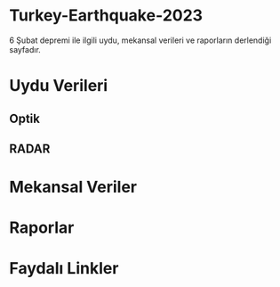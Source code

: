 # Turkey-Earthquake-2023
6 Şubat depremi ile ilgili uydu, mekansal verileri ve raporların derlendiği sayfadır. 

# Uydu Verileri 
## Optik

## RADAR

# Mekansal Veriler

# Raporlar
# Faydalı Linkler
